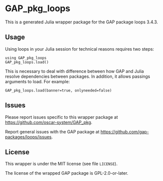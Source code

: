 # GAP_pkg_loops

This is a generated Julia wrapper package for the GAP package loops 3.4.3.

## Usage

Using loops in your Julia session for technical reasons requires two steps:

    using GAP_pkg_loops
    GAP_pkg_loops.load()

This is necessary to deal with difference between how GAP and Julia
resolve dependencies between packages. In addition, it allows passings
arguments to load. For example:

    GAP_pkg_loops.load(banner=true, onlyneeded=false)

## Issues

Please report issues specific to this wrapper package at <https://github.com/oscar-system/GAP_pkg>.

Report general issues with the GAP package at <https://github.com/gap-packages/loops/issues>.

## License

This wrapper is under the MIT license (see file `LICENSE`).

The license of the wrapped GAP package is GPL-2.0-or-later.
